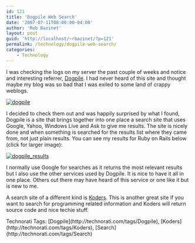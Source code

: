 ```yaml
---
id: 121
title: 'Dogpile Web Search'
date: '2007-07-11T08:00:00-04:00'
author: 'Rob Bazinet'
layout: post
guid: 'http://localhost/~rbazinet/?p=121'
permalink: /technology/dogpile-web-search/
categories:
    - Technology
---
```


I was checking the logs on my server the past couple of weeks and notice and interesting referrer, [Dogpile](http://www.dogpile.com/). I had never heard of this site and thought maybe my blog was so bad that I was exiled to some land of crappy weblogs.

[![dogpile](http://rbazinet.files.wordpress.com/2007/07/dogpile-thumb.jpg)](http://rbazinet.files.wordpress.com/2007/07/dogpile.jpg)

I decided to check them out and was happily surprised by what I found, Dogpile is a site that brings together into one place a search site that uses Google, Yahoo, Windows Live and Ask to give me results. The site is nicely done and when something is searched for the results list where they came from, not just plain results. You can see my results for Ruby on Rails below (click for larger image):

[![dogpile_results](http://rbazinet.files.wordpress.com/2007/07/dogpile-results-thumb.jpg)](http://rbazinet.files.wordpress.com/2007/07/dogpile-results.jpg)

I normally use Google for searches as it returns the most relevant results but I also use the other services used by Dogpile. It is nice to have it all in one place. Others out there may have heard of this service or one like it but is new to me.

A search site of a different kind is [Koders](http://www.koders.com/). This is another great site if you want to search for programming related information and Koders will return source code and nice techie stuff.

<div class="wlWriterSmartContent" style="display:inline;float:none;margin:0;padding:0;">Technorati Tags: [Dogpile](http://technorati.com/tags/Dogpile), [Koders](http://technorati.com/tags/Koders), [Search](http://technorati.com/tags/Search)</div>